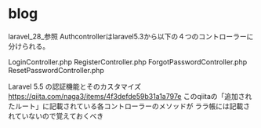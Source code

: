 # blog

laravel_28_参照
Authcontrollerはlaravel5.3から以下の４つのコントローラーに分けられる。

LoginController.php
RegisterController.php
ForgotPasswordController.php
ResetPasswordController.php

Laravel 5.5 の認証機能とそのカスタマイズ
https://qiita.com/naga3/items/4f3defde59b31a1a797e
このqiitaの「追加されたルート」に記載されている各コントローラーのメソッドが
ララ帳には記載されていないので覚えておくべき
